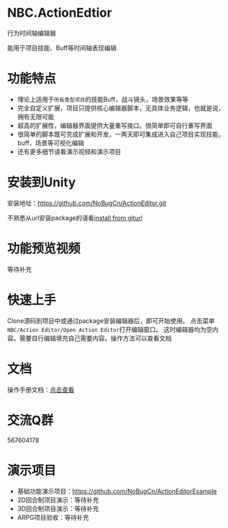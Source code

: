 ﻿# NBC.ActionEdtior
行为时间轴编辑器

能用于项目技能、Buff等时间轴表现编辑

# 功能特点
- 理论上适用于`所有类型项目`的技能Buff，战斗镜头，场景效果等等
- 完全自定义扩展，项目只提供核心编辑器脚本，无具体业务逻辑，也就是说，拥有无限可能
- 超高的扩展性，编辑器界面提供大量重写接口。很简单即可自行重写界面
- 很简单的脚本既可完成扩展和开发，一两天即可集成进入自己项目实现技能，buff，场景等可视化编辑
- 还有更多细节请看演示视频和演示项目


# 安装到Unity
安装地址：https://github.com/NoBugCn/ActionEditor.git

不熟悉从url安装package的请看[install from giturl](https://docs.unity3d.com/Manual/upm-ui-giturl.html)

# 功能预览视频
等待补充

# 快速上手
Clone源码到项目中或通过package安装编辑器后，即可开始使用。
点击菜单`NBC/Action Editor/Open Action Editor`打开编辑窗口。
这时编辑器均为空内容。需要自行编辑填充自己需要内容。操作方法可以查看文档


# 文档
操作手册文档：[点击查看](https://nobug.cn/book/414447506088261)

# 交流Q群
567604178

# 演示项目
- 基础功能演示项目：https://github.com/NoBugCn/ActionEditorExample
- 2D回合制项目演示：等待补充
- 3D回合制项目演示：等待补充
- ARPG项目验收：等待补充